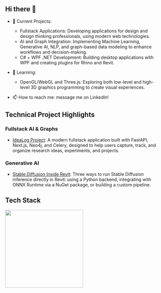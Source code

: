 ## Hi there 👋

- 🔭 Current Projects:
  - Fullstack Applications: Developing applications for design and design thinking professionals, using modern web technologies. 
  - AI and Graph Integration: Implementing Machine Learning, Generative AI, NLP, and graph-based data modeling to enhance workflows and decision-making.
  - C# + WPF .NET Development: Building desktop applications with WPF and creating plugins for Rhino and Revit.

- 🌱 Learning:
  - OpenGL/WebGL and Three.js: Exploring both low-level and high-level 3D graphics programming to create visual experiences.

- 📫 How to reach me: message me on LinkedIn!

## Technical Project Highlights
### Fullstack AI & Graphs
  - [IdeaLog Project](https://github.com/patrykwoz/idealog-fullstack): A modern fullstack application built with FastAPI, Next.js, Neo4j, and Celery, designed to help users capture, track, and organize research ideas, experiments, and projects.

### Generative AI
  - [Stable Diffusion Inside Revit](https://github.com/patrykwoz/aectech-stable-diffusion): Three ways to run Stable Diffusion inference directly in Revit: using a Python backend, integrating with ONNX Runtime via a NuGet package, or building a custom pipeline.

## Tech Stack

<p align="left">
  <a href="https://skillicons.dev">
    <img src="https://skillicons.dev/icons?i=js,react,nextjs,html,css,py,cs,docker,vscode,git" width="250" />
  </a>
</p>

<!--
**patrykwoz/patrykwoz** is a ✨ _special_ ✨ repository because its `README.md` (this file) appears on your GitHub profile.

Here are some ideas to get you started:

- 🔭 I’m currently working on ...
- 🌱 I’m currently learning ...
- 👯 I’m looking to collaborate on ...
- 🤔 I’m looking for help with ...
- 💬 Ask me about ...
- 📫 How to reach me: ...
- 😄 Pronouns: ...
- ⚡ Fun fact: ...
-->
